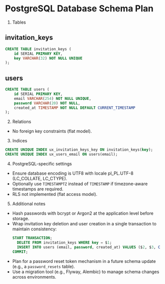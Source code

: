 # PostgreSQL Database Schema Plan

1. Tables

## invitation_keys
```sql
CREATE TABLE invitation_keys (
    id SERIAL PRIMARY KEY,
    key VARCHAR(32) NOT NULL UNIQUE
);
```

## users
```sql
CREATE TABLE users (
    id SERIAL PRIMARY KEY,
    email VARCHAR(254) NOT NULL UNIQUE,
    password VARCHAR(20) NOT NULL,
    created_at TIMESTAMP NOT NULL DEFAULT CURRENT_TIMESTAMP
);
```

2. Relations
- No foreign key constraints (flat model).

3. Indices
```sql
CREATE UNIQUE INDEX ux_invitation_keys_key ON invitation_keys(key);
CREATE UNIQUE INDEX ux_users_email ON users(email);
```

4. PostgreSQL-specific settings
- Ensure database encoding is UTF8 with locale pl_PL.UTF-8 (LC_COLLATE, LC_CTYPE).
- Optionally use `TIMESTAMPTZ` instead of `TIMESTAMP` if timezone-aware timestamps are required.
- RLS not implemented (flat access model).

5. Additional notes
- Hash passwords with bcrypt or Argon2 at the application level before storage.
- Wrap invitation key deletion and user creation in a single transaction to maintain consistency:
  ```sql
  START TRANSACTION;
    DELETE FROM invitation_keys WHERE key = $1;
    INSERT INTO users (email, password, created_at) VALUES ($2, $3, CURRENT_TIMESTAMP);
  COMMIT;
  ```
- Plan for a password reset token mechanism in a future schema update (e.g., a `password_resets` table).
- Use a migration tool (e.g., Flyway, Alembic) to manage schema changes across environments. 